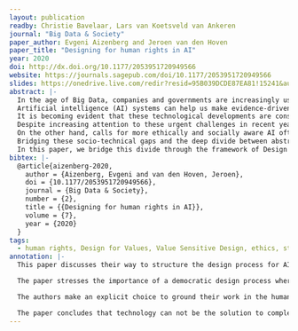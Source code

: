 ```yaml
---
layout: publication
readby: Christie Bavelaar, Lars van Koetsveld van Ankeren
journal: "Big Data & Society"
paper_author: Evgeni Aizenberg and Jeroen van den Hoven
paper_title: "Designing for human rights in AI"
year: 2020
doi: http://dx.doi.org/10.1177/2053951720949566
website: https://journals.sagepub.com/doi/10.1177/2053951720949566
slides: https://onedrive.live.com/redir?resid=95B039DCDE87EA81!15241&authkey=!ABqJ2fP46OQKsWM&ithint=file%2cpptx&e=AMa9Pt
abstract: |-
  In the age of Big Data, companies and governments are increasingly using algorithms to inform hiring decisions, employee management, policing, credit scoring, insurance pricing, and many more aspects of our lives. 
  Artificial intelligence (AI) systems can help us make evidence-driven, efficient decisions, but can also confront us with unjustified, discriminatory decisions wrongly assumed to be accurate because they are made automatically and quantitatively. 
  It is becoming evident that these technological developments are consequential to people’s fundamental human rights. 
  Despite increasing attention to these urgent challenges in recent years, technical solutions to these complex socio-ethical problems are often developed without empirical study of societal context and the critical input of societal stakeholders who are impacted by the technology. 
  On the other hand, calls for more ethically and socially aware AI often fail to provide answers for how to proceed beyond stressing the importance of transparency, explainability, and fairness. 
  Bridging these socio-technical gaps and the deep divide between abstract value language and design requirements is essential to facilitate nuanced, context-dependent design choices that will support moral and social values. 
  In this paper, we bridge this divide through the framework of Design for Values, drawing on methodologies of Value Sensitive Design and Participatory Design to present a roadmap for proactively engaging societal stakeholders to translate fundamental human rights into context-dependent design requirements through a structured, inclusive, and transparent process.
bibtex: |-
  @article{aizenberg-2020,
    author = {Aizenberg, Evgeni and van den Hoven, Jeroen},
    doi = {10.1177/2053951720949566},
    journal = {Big Data & Society},
    number = {2},
    title = {{Designing for human rights in AI}},
    volume = {7},
    year = {2020}
  }
tags:
  - human rights, Design for Values, Value Sensitive Design, ethics, stakeholders, Artificial Intelligence
annotation: |-
  This paper discusses their way to structure the design process for AI in a way that honours the fundamental human rights. Technological developments have the ability to infer with fundamental human rights. This happens when technical solutions are implemented without empirical study of societal context. Calls for more ethical AI stress the importance of transparency, however do not provide practical solutions. This creates a socio-technical gap that needs to be bridged. 

  The paper stresses the importance of a democratic design process where stakeholders are involved. This design process is to be structured using the tripartite methodology. One, the stakeholders and values need to be specified. Second, the needs and experiences of these stakeholders have to be explored. Third, the implementation and evaluation of technical solutions can be defined. These three types of investigations do not exist in isolation, but rather influence and enhance each other. 

  The authors make an explicit choice to ground their work in the human rights expressed by the EU Charter of Fundamental Rights. They explore different human rights such as dignity, freedom, equality and solidarity. Using an hierarchical approach norms can be derived from values and these norms result in specific design requirement. Fundamental human values and norms are most easily defined by the ways in which they can be violated. This is why the authors provide examples where AI may violate these norms and values and how these violations can be avoided. Users need to be aware that they are being subjected to AI and need to be able to contest the AI’s decisions.  Stakeholders need to reflect on which data is justifiably necessary for the system to use. Sometimes the conclusion may even be that AI is not the solution to the presented problem.

  The paper concludes that technology can not be the solution to complex societal problems, since technology is not as ethically neutral or objective as it is often perceived. To this end the authors presented their value design approach so that institutions and societies can ensure AI contributes positively to the enjoyment of human rights. These principles do not apply only to AI, since different technologies can have a similar impact on human rights. Lastly, the authors conclude that designing for human values does not hinder technological innovation, instead leading to long-term benefits to individuals in society and developers, having gained a higher amount of trust.  
---
```


<!--mandatory fields: paper_title, readby, paper_author, journal, year, doi or preprint or arxiv, slides (if you have), abstract, annotation -->
